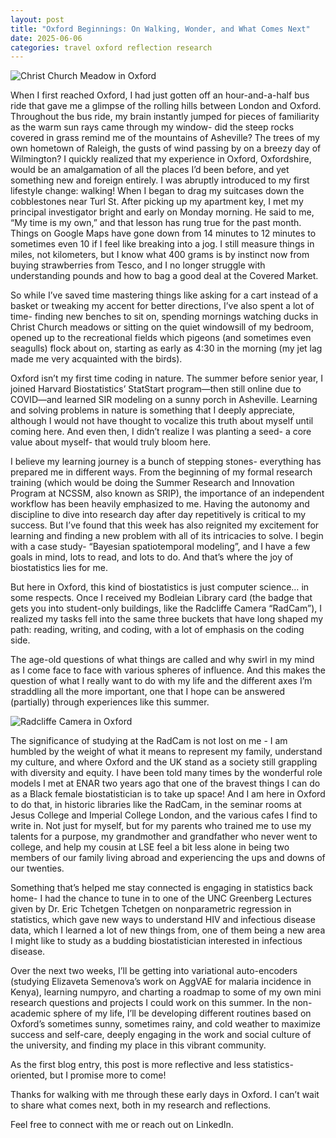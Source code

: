 ```yaml
---
layout: post  
title: "Oxford Beginnings: On Walking, Wonder, and What Comes Next"
date: 2025-06-06 
categories: travel oxford reflection research
---
```


![Christ Church Meadow in Oxford](/assets/photo/meadow.jpg)

When I first reached Oxford, I had just gotten off an hour-and-a-half bus ride that gave me a glimpse of the rolling hills between London and Oxford. Throughout the bus ride, my brain instantly jumped for pieces of familiarity as the warm sun rays came through my window- did the steep rocks covered in grass remind me of the mountains of Asheville? The trees of my own hometown of Raleigh, the gusts of wind passing by on a breezy day of Wilmington? I quickly realized that my experience in Oxford, Oxfordshire, would be an amalgamation of all the places I’d been before, and yet something new and foreign entirely. I was abruptly introduced to my first lifestyle change: walking! When I began to drag my suitcases down the cobblestones near Turl St. After picking up my apartment key, I met my principal investigator bright and early on Monday morning.  He said to me, “My time is my own,” and that lesson has rung true for the past month. Things on Google Maps have gone down from 14 minutes to 12 minutes to sometimes even 10 if I feel like breaking into a jog. I still measure things in miles, not kilometers, but I know what 400 grams is by instinct now from buying strawberries from Tesco, and I no longer struggle with understanding pounds and how to bag a good deal at the Covered Market.  

So while I’ve saved time mastering things like asking for a cart instead of a basket or tweaking my accent for better directions, I’ve also spent a lot of time- finding new benches to sit on, spending mornings watching ducks in Christ Church meadows or sitting on the quiet windowsill of my bedroom, opened up to the recreational fields which pigeons (and sometimes even seagulls) flock about on, starting as early as 4:30 in the morning (my jet lag made me very acquainted with the birds). 

Oxford isn’t my first time coding in nature. The summer before senior year, I joined Harvard Biostatistics’ StatStart program—then still online due to COVID—and learned SIR modeling on a sunny porch in Asheville. Learning and solving problems in nature is something that I deeply appreciate, although I would not have thought to vocalize this truth about myself until coming here.  And even then, I didn’t realize I was planting a seed- a core value about myself- that would truly bloom here.   

I believe my learning journey is a bunch of stepping stones- everything has prepared me in different ways. From the beginning of my formal research training (which would be doing the Summer Research and Innovation Program at NCSSM, also known as SRIP), the importance of an independent workflow has been heavily emphasized to me. Having the autonomy and discipline to dive into research day after day repetitively is critical to my success. But I’ve found that this week has also reignited my excitement for learning and finding a new problem with all of its intricacies to solve. I begin with a case study- “Bayesian spatiotemporal modeling”, and I have a few goals in mind, lots to read, and lots to do. And that’s where the joy of biostatistics lies for me. 

But here in Oxford, this kind of biostatistics is just computer science… in some respects. Once I received my Bodleian Library card (the badge that gets you into student-only buildings, like the Radcliffe Camera “RadCam”), I realized my tasks fell into the same three buckets that have long shaped my path: reading, writing, and coding, with a lot of emphasis on the coding side.  

The age-old questions of what things are called and why swirl in my mind as I come face to face with various spheres of influence. And this makes the question of what I really want to do with my life and the different axes I’m straddling all the more important, one that I hope can be answered (partially) through experiences like this summer.  

![Radcliffe Camera in Oxford](/assets/photo/radcam.jpg)

The significance of studying at the RadCam is not lost on me - I am humbled by the weight of what it means to represent my family, understand my culture, and where Oxford and the UK stand as a society still grappling with diversity and equity. I have been told many times by the wonderful role models I met at ENAR two years ago that one of the bravest things I can do as a Black female biostatistician is to take up space! And I am here in Oxford to do that, in historic libraries like the RadCam, in the seminar rooms at Jesus College and Imperial College London, and the various cafes I find to write in. Not just for myself, but for my parents who trained me to use my talents for a purpose, my grandmother and grandfather who never went to college, and help my cousin at LSE feel a bit less alone in being two members of our family living abroad and experiencing the ups and downs of our twenties.  

Something that’s helped me stay connected is engaging in statistics back home- I had the chance to tune in to one of the UNC Greenberg Lectures given by Dr. Eric Tchetgen Tchetgen on nonparametric regression in statistics, which gave new ways to understand HIV and infectious disease data, which I learned a lot of new things from, one of them being a new area I might like to study as a budding biostatistician interested in infectious disease.  

Over the next two weeks, I’ll be getting into variational auto-encoders (studying Elizaveta Semenova’s work on AggVAE for malaria incidence in Kenya), learning numpyro, and charting a roadmap to some of my own mini research questions and projects I could work on this summer. In the non-academic sphere of my life, I’ll be developing different routines based on Oxford’s sometimes sunny, sometimes rainy, and cold weather to maximize success and self-care, deeply engaging in the work and social culture of the university, and finding my place in this vibrant community.  

As the first blog entry, this post is more reflective and less statistics-oriented, but I promise more to come!  

Thanks for walking with me through these early days in Oxford. I can’t wait to share what comes next, both in my research and reflections. 

Feel free to connect with me or reach out on LinkedIn. 

 

 
